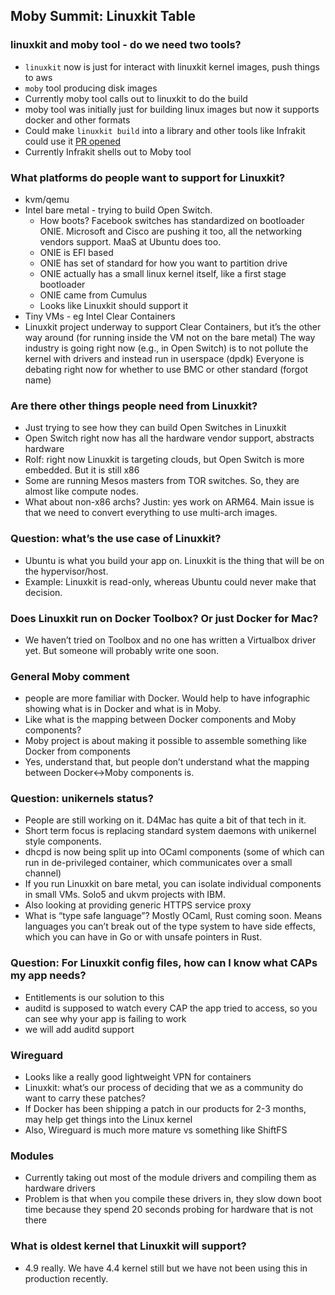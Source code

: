## Moby Summit:  Linuxkit Table

### linuxkit and moby tool - do we need two tools?
- `linuxkit` now is just for interact with linuxkit kernel images, push things to aws
- `moby` tool producing disk images
- Currently moby tool calls out to linuxkit to do the build
- moby tool was initially just for building linux images but now it supports docker and other formats
- Could make `linuxkit build` into a library and other tools like Infrakit could use it [PR opened](https://github.com/moby/tool/pull/91)
- Currently Infrakit shells out to Moby tool

### What platforms do people want to support for Linuxkit?
- kvm/qemu
- Intel bare metal - trying to build Open Switch.
  - How boots?  Facebook switches has standardized on bootloader ONIE.  Microsoft and Cisco are pushing it too, all the networking vendors support.  MaaS at Ubuntu does too.
  - ONIE is EFI based
  - ONIE has set of standard for how you want to partition drive
  - ONIE actually has a small linux kernel itself, like a first stage bootloader
  - ONIE came from Cumulus
  - Looks like Linuxkit should support it
- Tiny VMs - eg Intel Clear Containers
- Linuxkit project underway to support Clear Containers, but it’s the other way around (for running inside the VM not on the bare metal)
The way industry is going right now (e.g., in Open Switch) is to not pollute the kernel with drivers and instead run in userspace (dpdk)
Everyone is debating right now for whether to use BMC or other standard (forgot name)

### Are there other things people need from Linuxkit?
- Just trying to see how they can build Open Switches in Linuxkit
- Open Switch right now has all the hardware vendor support, abstracts hardware
- Rolf:  right now Linuxkit is targeting clouds, but Open Switch is more embedded. But it is still x86
- Some are running Mesos masters from TOR switches.  So, they are almost like compute nodes.
- What about non-x86 archs? Justin:  yes work on ARM64.  Main issue is that we need to convert everything to use multi-arch images.

### Question:  what’s the use case of Linuxkit?
- Ubuntu is what you build your app on.  Linuxkit is the thing that will be on the hypervisor/host.
- Example:  Linuxkit is read-only, whereas Ubuntu could never make that decision.

### Does Linuxkit run on Docker Toolbox?  Or just Docker for Mac?
- We haven’t tried on Toolbox and no one has written a Virtualbox driver yet. But someone will probably write one soon.

### General Moby comment
- people are more familiar with Docker.  Would help to have infographic showing what is in Docker and what is in Moby.
- Like what is the mapping between Docker components and Moby components?
- Moby project is about making it possible to assemble something like Docker from components
- Yes, understand that, but people don’t understand what the mapping between Docker<->Moby components is.

### Question:  unikernels status?
- People are still working on it.  D4Mac has quite a bit of that tech in it.
- Short term focus is replacing standard system daemons with unikernel style components.
- dhcpd is now being split up into OCaml components (some of which can run in de-privileged container, which communicates over a small channel)
- If you run Linuxkit on bare metal, you can isolate individual components in small VMs.  Solo5 and ukvm projects with IBM.
- Also looking at providing generic HTTPS service proxy
- What is “type safe language”?  Mostly OCaml, Rust coming soon.  Means languages you can’t break out of the type system to have side effects, which you can have in Go or with unsafe pointers in Rust.

### Question:  For Linuxkit config files, how can I know what CAPs my app needs?
- Entitlements is our solution to this
- auditd is supposed to watch every CAP the app tried to access, so you can see why your app is failing to work
- we will add auditd support

### Wireguard
- Looks like a really good lightweight VPN for containers
- Linuxkit:  what’s our process of deciding that we as a community do want to carry these patches?
- If Docker has been shipping a patch in our products for 2-3 months, may help get things into the Linux kernel
- Also, Wireguard is much more mature vs something like ShiftFS

### Modules
- Currently taking out most of the module drivers and compiling them as hardware drivers
- Problem is that when you compile these drivers in, they slow down boot time because they spend 20 seconds probing for hardware that is not there

### What is oldest kernel that Linuxkit will support?
- 4.9 really. We have 4.4 kernel still but we have not been using this in production recently.
